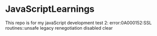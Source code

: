 # JavaScriptLearnings

This repo is for my javaScript development
test
2: error:0A000152:SSL routines::unsafe legacy renegotiation disabled
clear

